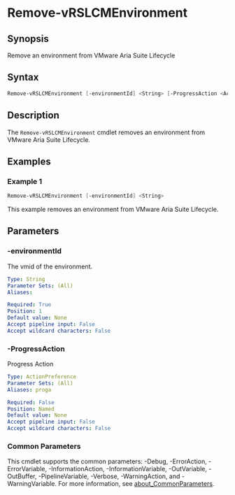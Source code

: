 # Remove-vRSLCMEnvironment

## Synopsis

Remove an environment from VMware Aria Suite Lifecycle

## Syntax

```powershell
Remove-vRSLCMEnvironment [-environmentId] <String> [-ProgressAction <ActionPreference>] [<CommonParameters>]
```

## Description

The `Remove-vRSLCMEnvironment` cmdlet removes an environment from VMware Aria Suite Lifecycle.

## Examples

### Example 1

```powershell
Remove-vRSLCMEnvironment [-environmentId] <String> 
```

This example removes an environment from VMware Aria Suite Lifecycle.

## Parameters

### -environmentId

The vmid of the environment.

```yaml
Type: String
Parameter Sets: (All)
Aliases:

Required: True
Position: 1
Default value: None
Accept pipeline input: False
Accept wildcard characters: False
```

### -ProgressAction

Progress Action

```yaml
Type: ActionPreference
Parameter Sets: (All)
Aliases: proga

Required: False
Position: Named
Default value: None
Accept pipeline input: False
Accept wildcard characters: False
```

### Common Parameters

This cmdlet supports the common parameters: -Debug, -ErrorAction, -ErrorVariable, -InformationAction, -InformationVariable, -OutVariable, -OutBuffer, -PipelineVariable, -Verbose, -WarningAction, and -WarningVariable. For more information, see [about_CommonParameters](http://go.microsoft.com/fwlink/?LinkID=113216).
